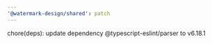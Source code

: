 ```yaml
---
'@watermark-design/shared': patch
---
```


chore(deps): update dependency @typescript-eslint/parser to v6.18.1
